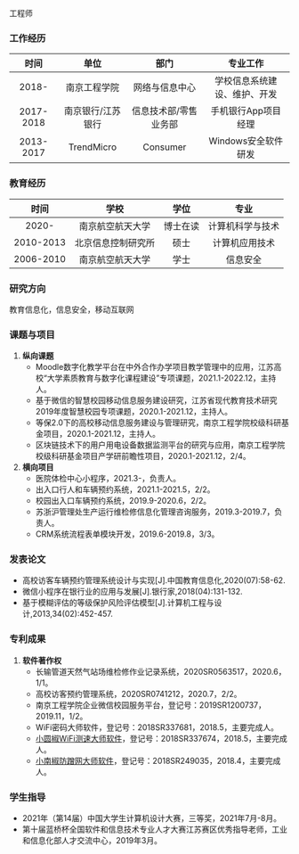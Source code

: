 工程师

### 工作经历

时间|单位|部门|专业工作
:--:|:--:|:--:|:--:
2018-|南京工程学院|网络与信息中心|学校信息系统建设、维护、开发
2017-2018|南京银行/江苏银行|信息技术部/零售业务部|手机银行App项目经理
2013-2017|TrendMicro |Consumer|Windows安全软件研发

### 教育经历

时间|学校|学位|专业
:--:|:--:|:--:|:--:
2020-|南京航空航天大学|博士在读|计算机科学与技术
2010-2013|北京信息控制研究所|硕士|计算机应用技术
2006-2010|南京航空航天大学|学士|信息安全

### 研究方向
教育信息化，信息安全，移动互联网

### 课题与项目
1. **纵向课题**
   - Moodle数字化教学平台在中外合作办学项目教学管理中的应用，江苏高校“大学素质教育与数字化课程建设”专项课题，2021.1-2022.12，主持人。
   - 基于微信的智慧校园移动信息服务建设研究，江苏省现代教育技术研究2019年度智慧校园专项课题，2020.1-2021.12，主持人。
   - 等保2.0下的高校移动信息服务建设与管理研究，南京工程学院校级科研基金项目，2020.1-2021.12，主持人。
   - 区块链技术下的用户用电设备数据监测平台的研究与应用，南京工程学院校级科研基金项目产学研前瞻性项目，2020.1-2021.12，2/4。
2. **横向项目**
   - 医院体检中心小程序，2021.3-，负责人。
   - 出入口行人和车辆预约系统，2021.1-2021.5，2/2。
   - 校园出入口车辆预约系统，2019.9-2020.6，2/2。
   - 苏浙沪管理处生产运行维检修信息化管理咨询服务，2019.3-2019.7，负责人。
   - CRM系统流程表单模块开发，2019.6-2019.8，3/3。 

### 发表论文
- 高校访客车辆预约管理系统设计与实现[J].中国教育信息化,2020(07):58-62.
- 微信小程序在银行业的应用与发展[J].银行家,2018(04):131-132.
- 基于模糊评估的等级保护风险评估模型[J].计算机工程与设计,2013,34(02):452-457.

### 专利成果
1. **软件著作权**
   - 长输管道天然气站场维检修作业记录系统，2020SR0563517，2020.6，1/1。
   - 高校访客预约管理系统，2020SR0741212，2020.7，2/2。
   - 南京工程学院企业微信校园服务平台，登记号：2019SR1200737，2019.11，1/2。
   - WiFi密码大师软件，登记号：2018SR337681，2018.5，主要完成人。
   - [小圆椒WiFi测速大师软件](https://sj.qq.com/myapp/detail.htm?apkName=com.xiaonanjiao.speedtest)，登记号：2018SR337674，2018.5，主要完成人。
   - [小南椒防蹭网大师软件](https://sj.qq.com/myapp/detail.htm?apkName=com.fcwds.wifiprotect)，登记号：2018SR249035，2018.4，主要完成人。

### 学生指导
- 2021年（第14届）中国大学生计算机设计大赛，三等奖，2021年7月-8月。
- 第十届蓝桥杯全国软件和信息技术专业人才大赛江苏赛区优秀指导老师，工业和信息化部人才交流中心，2019年3月。
